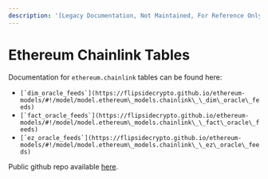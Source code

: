 ```yaml
---
description: '[Legacy Documentation, Not Maintained, For Reference Only]'
---
```


# Ethereum Chainlink Tables

Documentation for `ethereum.chainlink` tables can be found here:

* ``[`dim_oracle_feeds`](https://flipsidecrypto.github.io/ethereum-models/#!/model/model.ethereum\_models.chainlink\_\_dim\_oracle\_feeds)``
* ``[`fact_oracle_feeds`](https://flipsidecrypto.github.io/ethereum-models/#!/model/model.ethereum\_models.chainlink\_\_fact\_oracle\_feeds)``
* ``[`ez_oracle_feeds`](https://flipsidecrypto.github.io/ethereum-models/#!/model/model.ethereum\_models.chainlink\_\_ez\_oracle\_feeds)``

Public github repo available [here](https://github.com/FlipsideCrypto/ethereum-models/tree/main/models/chainlink).&#x20;
